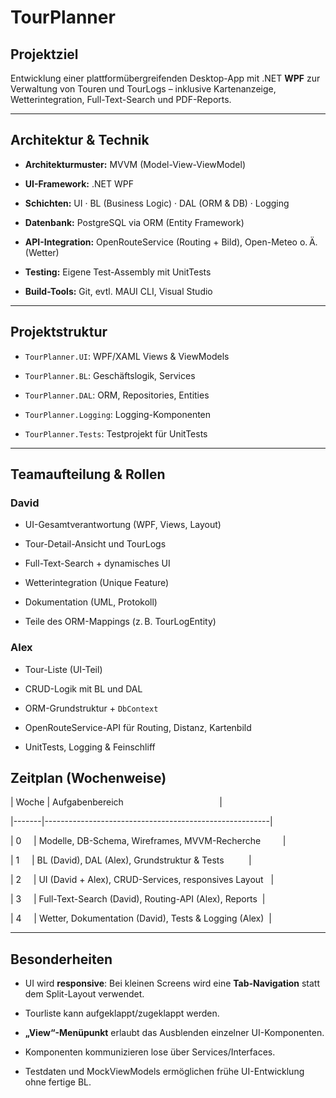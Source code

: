 
# TourPlanner

## Projektziel

Entwicklung einer plattformübergreifenden Desktop-App mit .NET **WPF** zur Verwaltung von Touren und TourLogs – inklusive Kartenanzeige, Wetterintegration, Full-Text-Search und PDF-Reports.

  
---
  

## Architektur & Technik

- **Architekturmuster:** MVVM (Model-View-ViewModel)

- **UI-Framework:** .NET WPF

- **Schichten:** UI · BL (Business Logic) · DAL (ORM & DB) · Logging

- **Datenbank:** PostgreSQL via ORM (Entity Framework)

- **API-Integration:** OpenRouteService (Routing + Bild), Open-Meteo o. Ä. (Wetter)

- **Testing:** Eigene Test-Assembly mit UnitTests

- **Build-Tools:** Git, evtl. MAUI CLI, Visual Studio

  
---


## Projektstruktur

- `TourPlanner.UI`: WPF/XAML Views & ViewModels

- `TourPlanner.BL`: Geschäftslogik, Services

- `TourPlanner.DAL`: ORM, Repositories, Entities

- `TourPlanner.Logging`: Logging-Komponenten

- `TourPlanner.Tests`: Testprojekt für UnitTests

  

---

  

## Teamaufteilung & Rollen


### David

- UI-Gesamtverantwortung (WPF, Views, Layout)

- Tour-Detail-Ansicht und TourLogs

- Full-Text-Search + dynamisches UI

- Wetterintegration (Unique Feature)

- Dokumentation (UML, Protokoll)

- Teile des ORM-Mappings (z. B. TourLogEntity)

  

### Alex

- Tour-Liste (UI-Teil)

- CRUD-Logik mit BL und DAL

- ORM-Grundstruktur + `DbContext`

- OpenRouteService-API für Routing, Distanz, Kartenbild

- UnitTests, Logging & Feinschliff

## Zeitplan (Wochenweise)


| Woche | Aufgabenbereich                                       |

|-------|--------------------------------------------------------|

| 0     | Modelle, DB-Schema, Wireframes, MVVM-Recherche         |

| 1     | BL (David), DAL (Alex), Grundstruktur & Tests          |

| 2     | UI (David + Alex), CRUD-Services, responsives Layout   |

| 3     | Full-Text-Search (David), Routing-API (Alex), Reports  |

| 4     | Wetter, Dokumentation (David), Tests & Logging (Alex)  |

  
---

## Besonderheiten

- UI wird **responsive**: Bei kleinen Screens wird eine **Tab-Navigation** statt dem Split-Layout verwendet.

- Tourliste kann aufgeklappt/zugeklappt werden.

- **„View“-Menüpunkt** erlaubt das Ausblenden einzelner UI-Komponenten.

- Komponenten kommunizieren lose über Services/Interfaces.

- Testdaten und MockViewModels ermöglichen frühe UI-Entwicklung ohne fertige BL.
